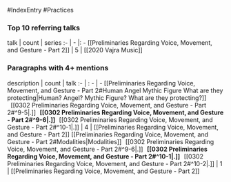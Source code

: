 #IndexEntry #Practices

### Top 10 referring talks
talk | count | series
:- | - |: -
[[Preliminaries Regarding Voice, Movement, and Gesture - Part 2]] | 5 | [[2020 Vajra Music]]

### Paragraphs with 4+ mentions
description | count | talk
:- | : - | -
[[Preliminaries Regarding Voice, Movement, and Gesture - Part 2#Human Angel Mythic Figure What are they protecting\|Human? Angel? Mythic Figure? What are they protecting?]] &nbsp;&nbsp;[[0302 Preliminaries Regarding Voice, Movement, and Gesture - Part 2#^9-5\|.]] &nbsp; **[[0302 Preliminaries Regarding Voice, Movement, and Gesture - Part 2#^9-6\|.]]** &nbsp; [[0302 Preliminaries Regarding Voice, Movement, and Gesture - Part 2#^10-1\|.]] | 4 | [[Preliminaries Regarding Voice, Movement, and Gesture - Part 2]]
[[Preliminaries Regarding Voice, Movement, and Gesture - Part 2#Modalities\|Modalities]] &nbsp;&nbsp;[[0302 Preliminaries Regarding Voice, Movement, and Gesture - Part 2#^9-6\|.]] &nbsp; **[[0302 Preliminaries Regarding Voice, Movement, and Gesture - Part 2#^10-1\|.]]** &nbsp; [[0302 Preliminaries Regarding Voice, Movement, and Gesture - Part 2#^10-2\|.]] | 1 | [[Preliminaries Regarding Voice, Movement, and Gesture - Part 2]]

